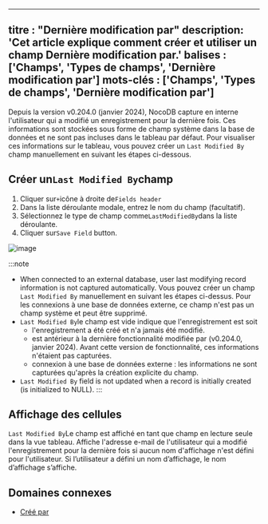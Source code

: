 ***

titre : "Dernière modification par"
description: 'Cet article explique comment créer et utiliser un champ Dernière modification par.'
balises : \['Champs', 'Types de champs', 'Dernière modification par']
mots-clés : \['Champs', 'Types de champs', 'Dernière modification par']
-----------------------------------------------------------------------

Depuis la version v0.204.0 (janvier 2024), NocoDB capture en interne l'utilisateur qui a modifié un enregistrement pour la dernière fois. Ces informations sont stockées sous forme de champ système dans la base de données et ne sont pas incluses dans le tableau par défaut. Pour visualiser ces informations sur le tableau, vous pouvez créer un `Last Modified By` champ manuellement en suivant les étapes ci-dessous.

## Créer un`Last Modified By`champ

1. Cliquer sur`+`icône à droite de`Fields header`
2. Dans la liste déroulante modale, entrez le nom du champ (facultatif).
3. Sélectionnez le type de champ comme`LastModifiedBy`dans la liste déroulante.
4. Cliquer sur`Save Field` button.

![image](/img/v2/fields/types/last-modified-by.png)

:::note

* When connected to an external database, user last modifying record information is not captured automatically. Vous pouvez créer un champ `Last Modified By` manuellement en suivant les étapes ci-dessus. Pour les connexions à une base de données externe, ce champ n'est pas un champ système et peut être supprimé.
* `Last Modified By`le champ est vide indique que l'enregistrement est soit
  * l'enregistrement a été créé et n'a jamais été modifié.
  * est antérieur à la dernière fonctionnalité modifiée par (v0.204.0, janvier 2024). Avant cette version de fonctionnalité, ces informations n'étaient pas capturées.
  * connexion à une base de données externe : les informations ne sont capturées qu'après la création explicite du champ.
* `Last Modified By` field is not updated when a record is initially created (is initialized to NULL).
  :::

## Affichage des cellules

`Last Modified By`Le champ est affiché en tant que champ en lecture seule dans la vue tableau. Affiche l'adresse e-mail de l'utilisateur qui a modifié l'enregistrement pour la dernière fois si aucun nom d'affichage n'est défini pour l'utilisateur. Si l’utilisateur a défini un nom d’affichage, le nom d’affichage s’affiche.

## Domaines connexes

* [Créé par](020.created-by.md)
